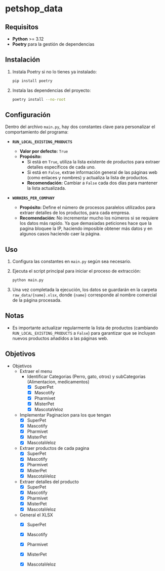 



# petshop_data

## Requisitos

- **Python** >= 3.12
- **Poetry** para la gestión de dependencias

## Instalación

1. Instala Poetry si no lo tienes ya instalado:

   ```sh
   pip install poetry
   ```

2. Instala las dependencias del proyecto:

   ```sh
   poetry install --no-root
   ```

## Configuración

Dentro del archivo `main.py`, hay dos constantes clave para personalizar el comportamiento del programa:

- **`RUN_LOCAL_EXISTING_PRODUCTS`**  
  - **Valor por defecto:** `True`  
  - **Propósito:**  
    - Si está en `True`, utiliza la lista existente de productos para extraer detalles específicos de cada uno.  
    - Si está en `False`, extrae información general de las páginas web (como enlaces y nombres) y actualiza la lista de productos.  
    - **Recomendación:** Cambiar a `False` cada dos días para mantener la lista actualizada.

- **`WORKERS_PER_COMPANY`**  
  - **Propósito:** Define el número de procesos paralelos utilizados para extraer detalles de los productos, para cada empresa.
  - **Recomendación:** No incrementar mucho los números si se requiere los datos más rapido. Ya que demasiadas peticiones hace que la pagina bloquee la IP, haciendo imposible obtener más datos y en algunos casos haciendo caer la página.

## Uso

1. Configura las constantes en `main.py` según sea necesario.  
2. Ejecuta el script principal para iniciar el proceso de extracción:

   ```sh
   python main.py
   ```

3. Una vez completada la ejecución, los datos se guardarán en la carpeta `raw_data/{name}.xlsx`, donde `{name}` corresponde al nombre comercial de la página procesada.

## Notas

- Es importante actualizar regularmente la lista de productos (cambiando `RUN_LOCAL_EXISTING_PRODUCTS` a `False`) para garantizar que se incluyan nuevos productos añadidos a las páginas web.  




<!-- - Objetivos
  - https://www.superpet.pe/
    - [x] lista_productos_id
    - [ ] obtener el excel
  - [x] h ttps://mascotify.pe/
    - bs4
  - https://pharmivet.pe/
    - [ ] Extraer productos
      - [x] funciones
      - [ ] data
    - [ ] Extraer info de products
      - [x] funciones
      - [ ] data
  - https://www.misterpet.pe/
    - extraer menu
    - extraer products
    - extraer informacion por pagina
    - extraer informacion de cada pagina
  - https://mascotaveloz.pe/
  - ` -->

## Objetivos

- Objetivos
  - Extraer el menu 
    - Identificar Categorias (Perro, gato, otros) y subCategorias (Alimentacion, medicamentos)
      - [x] SuperPet 
      - [x] Mascotify
      - [x] Pharmivet
      - [x] MisterPet
      - [x] MascotaVeloz
  - Implementar Paginacion para los que tengan
      - [x] SuperPet 
      - [x] Mascotify
      - [x] Pharmivet
      - [x] MisterPet
      - [x] MascotaVeloz
  - Extraer productos de cada pagina
      - [x] SuperPet 
      - [x] Mascotify
      - [x] Pharmivet
      - [x] MisterPet
      - [x] MascotaVeloz
  - Extraer detalles del producto
      - [x] SuperPet 
      - [x] Mascotify
      - [x] Pharmivet
      - [x] MisterPet
      - [x] MascotaVeloz
  - General el XLSX
      - [x] SuperPet 
      - [x] Mascotify
      - [x] Pharmivet
      - [x] MisterPet
      - [x] MascotaVeloz

